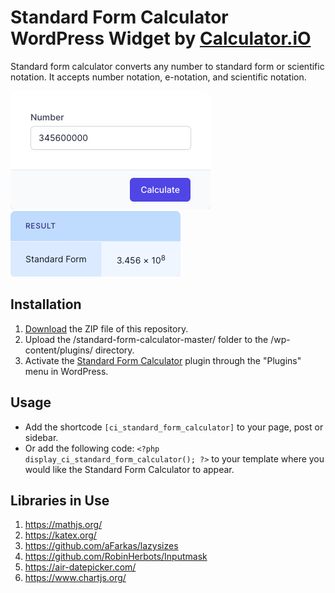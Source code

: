 # Standard Form Calculator WordPress Widget by [Calculator.iO](https://www.calculator.io/ "Calculator.iO Homepage")

Standard form calculator converts any number to standard form or scientific notation. It accepts number notation, e-notation, and scientific notation.

![Standard Form Calculator Input Form](/assets/images/screenshot-1.png "Standard Form Calculator Input Form")
![Standard Form Calculator Calculation Results](/assets/images/screenshot-2.png "Standard Form Calculator Calculation Results")

## Installation

1. [Download](https://github.com/pub-calculator-io/age-calculator/archive/refs/heads/master.zip) the ZIP file of this repository.
2. Upload the /standard-form-calculator-master/ folder to the /wp-content/plugins/ directory.
3. Activate the [Standard Form Calculator](https://www.calculator.io/standard-form-calculator/ "Standard Form Calculator Homepage") plugin through the "Plugins" menu in WordPress.

## Usage
* Add the shortcode `[ci_standard_form_calculator]` to your page, post or sidebar.
* Or add the following code: `<?php display_ci_standard_form_calculator(); ?>` to your template where you would like the Standard Form Calculator to appear.

## Libraries in Use
1. https://mathjs.org/
2. https://katex.org/
3. https://github.com/aFarkas/lazysizes
4. https://github.com/RobinHerbots/Inputmask
5. https://air-datepicker.com/
6. https://www.chartjs.org/
